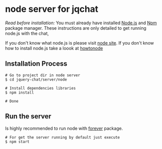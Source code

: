 node server for jqchat
===

*Read before installation:* 
You must already have installed [Node.js](http://howtonode.org/how-to-install-nodejs) and [Npm](https://www.npmjs.com/) package manager.
These instructions are only detailed to get running node.js with the chat,

If you don't know what node.js is please visit [node site](https://nodejs.org).
If you don't know how to install node.js take a loook at [howtonode](http://howtonode.org/how-to-install-nodejs)

Installation Process
---
	# Go to project dir in node server
	$ cd jquery-chat/server/node

	# Install dependencies libraries
	$ npm install

	# Done

Run the server
---
Is highly recommended to run node with [forever](https://www.npmjs.com/package/forever) package.

	# For get the server running by default just execute
	$ npm start
